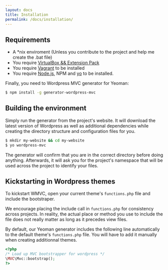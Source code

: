 ```yaml
---
layout: docs
title: Installation
permalink: /docs/installation/
---
```


## Requirements

- A *nix enviroment (Unless you contribute to the project and help me create the .bat file)
- You require [VirtualBox && Extension Pack](https://www.virtualbox.org/wiki/Downloads)
- You require [Vagrant](http://www.vagrantup.com/downloads) to be installed
- You require [Node.js](https://nodejs.org/), NPM and [yo](https://github.com/yeoman/yo) to be installed.

Finally, you need to Wordpress MVC generator for Yeoman:

~~~ bash
$ npm install -g generator-wordpress-mvc
~~~


## Building the environment

Simply run the generator from the project's website. It will download the latest version of Wordpress as well as additional dependencies while creating the directory structure and configuration files for you.

~~~ bash
$ mkdir my-website && cd my-website
$ yo wordpress-mvc
~~~

The generator will confirm that you are in the correct directory before doing anything. Afterwards, it will ask you for the project's namespace that will be used across the project to identify your files.


## Kickstarting in Wordpress themes

To kickstart WMVC, open your current theme's `functions.php` file and include the bootstraper.

We encourage placing the include call in `functions.php` for consistency across projects. In reality, the actual place or method you use to include the file does not really matter as long as it precedes view files.

By default, our Yeoman generator includes the following line automatically to the default theme's `functions.php` file. You will have to add it manually when creating additionnal themes.

~~~ php
<?php
/* Load up MVC bootstrapper for wordpress */
\MVC\Mvc::bootstrap();
?>
~~~
